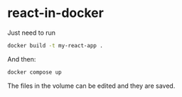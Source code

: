 # react-in-docker

Just need to run

```bash
docker build -t my-react-app .
```

And then:
```bash
docker compose up
```

The files in the volume can be edited and they are saved.